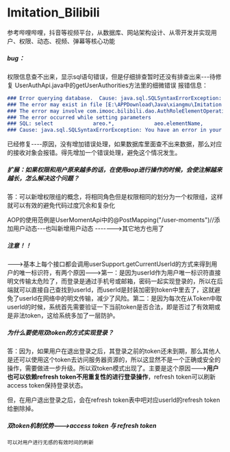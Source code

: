 # Imitation_Bilibili
参考哔哩哔哩，抖音等视频平台，从数据库、网站架构设计、从零开发并实现用户、权限、动态、视频、弹幕等核心功能





##### bug：

权限信息查不出来，显示sql语句错误，但是仔细排查暂时还没有排查出来---待修复
UserAuthApi.java中的getUserAuthorities方法里的细微错误
报错信息：

```md
### Error querying database.  Cause: java.sql.SQLSyntaxErrorException: You have an error in your SQL syntax; check the manual that corresponds to your MySQL server version for the right syntax to use near '' at line 10
### The error may exist in file [E:\APPDownload\Java\xiangmu\Imitation B station\Project\imitation-bilibili\imitation-bilibili-dao\target\classes\mapper\authRoleElementOperation.xml]
### The error may involve com.imooc.bilibili.dao.AuthRoleElementOperationDao.getRoleElementOperationsByRoleIds-Inline
### The error occurred while setting parameters
### SQL: select             areo.*,             aeo.elementName,             aeo.elementCode,             aeo.operationType         from             t_auth_role_element_operation areo             left join t_auth_element_operation aeo on areo.elementOperationId = aeo.id         where             areo.roleId in
### Cause: java.sql.SQLSyntaxErrorException: You have an error in your SQL syntax; check the manual that corresponds to your MySQL server version for the right syntax to use near '' at line 10; bad SQL grammar []; nested exception is java.sql.SQLSyntaxErrorException: You have an error in your SQL syntax; check the manual that corresponds to your MySQL server version for the right syntax to use near '' at line 10]
```

已经修复----原因，没有增加错误处理，如果数据库里面查不出来数据，那么对应的接收对象会报错。得先增加一个错误处理，避免这个情况发生。 





##### 扩展：如果权限和用户原来越多的话，在使用aop进行操作的时候，会使注解越来越长，怎么解决这个问题？

答：可以新增权限组的概念，将相同角色但是权限相同的划分为一个权限组，这样就可以有效的避免代码过度冗余和复杂化

AOP的使用范例是UserMomentApi中的@PostMapping("/user-moments")//添加用户动态---也叫新增用户动态 ------->其它地方也用了



##### 注意！！

--->基本上每个接口都会调用userSupport.getCurrentUserId的方式来得到用户的唯一标识符，有两个原因--->第一：是因为userId作为用户唯一标识符直接明文传输太危险了，而登录是通过手机号或邮箱，密码一起实现登录的，所以在后端就可以直接自己查找到userId，而userId是封装加密到token中里去了，这就避免了userId在网络中的明文传输，减少了风险。第二：是因为每次在从Token中取userId的时候，系统首先需要验证一下当前token是否合法，即是否过了有效期或是非法token，这给系统多加了一层防护。



##### 为什么要使用双token的方式实现登录？

答：因为，如果用户在退出登录之后，其登录之前的token还未到期，那么其他人是还可以使用这个token去访问服务器资源的，所以这显然不是一个正确或安全的操作，需要做进一步升级。所以双token模式出现了。主要是这个原因--->**用户也可以依赖refresh token不用重复性的进行登录操作**，refresh token可以刷新access token保持登录状态。

但，在用户退出登录之后，会在refresh token表中吧对应userId的refresh token给删除掉。



##### 双token机制优势--->access token 与 refresh token

```md
可以对用户进行无感的有效时间的刷新
```

















